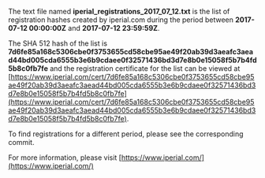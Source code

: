 The text file named **iperial_registrations_2017_07_12.txt** is the list of registration hashes created by iperial.com during the period between **2017-07-12 00:00:00Z** and **2017-07-12 23:59:59Z**.

The SHA 512 hash of the list is **7d6fe85a168c5306cbe0f3753655cd58cbe95ae49f20ab39d3aeafc3aead44bd005cda6555b3e6b9cdaee0f32571436bd3d7e8b0e15058f5b7b4fd5b8c0fb7fe** and the registration certificate for the list can be viewed at [https://www.iperial.com/cert/7d6fe85a168c5306cbe0f3753655cd58cbe95ae49f20ab39d3aeafc3aead44bd005cda6555b3e6b9cdaee0f32571436bd3d7e8b0e15058f5b7b4fd5b8c0fb7fe](https://www.iperial.com/cert/7d6fe85a168c5306cbe0f3753655cd58cbe95ae49f20ab39d3aeafc3aead44bd005cda6555b3e6b9cdaee0f32571436bd3d7e8b0e15058f5b7b4fd5b8c0fb7fe).

To find registrations for a different period, please see the corresponding commit.

For more information, please visit [https://www.iperial.com/](https://www.iperial.com/)
